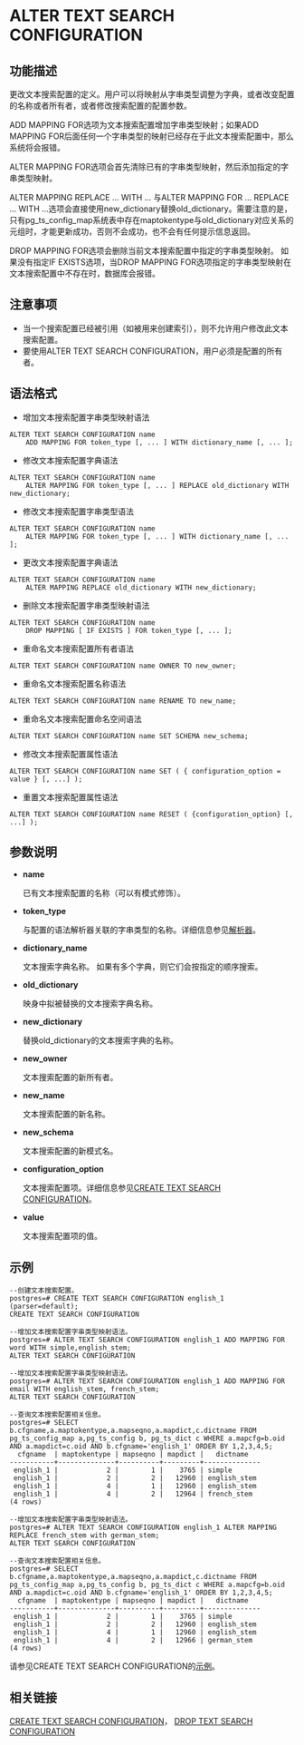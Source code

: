 # ALTER TEXT SEARCH CONFIGURATION<a name="ZH-CN_TOPIC_0242370543"></a>

## 功能描述<a name="zh-cn_topic_0237122079_zh-cn_topic_0059778328_s9adfe253d8074dff8561df762ecd7460"></a>

更改文本搜索配置的定义。用户可以将映射从字串类型调整为字典，或者改变配置的名称或者所有者，或者修改搜索配置的配置参数。

ADD MAPPING FOR选项为文本搜索配置增加字串类型映射；如果ADD MAPPING FOR后面任何一个字串类型的映射已经存在于此文本搜索配置中，那么系统将会报错。

ALTER MAPPING FOR选项会首先清除已有的字串类型映射，然后添加指定的字串类型映射。

ALTER MAPPING REPLACE ... WITH ... 与ALTER MAPPING FOR ... REPLACE ... WITH ...选项会直接使用new\_dictionary替换old\_dictionary。需要注意的是，只有pg\_ts\_config\_map系统表中存在maptokentype与old\_dictionary对应关系的元组时，才能更新成功，否则不会成功，也不会有任何提示信息返回。

DROP MAPPING FOR选项会删除当前文本搜索配置中指定的字串类型映射。 如果没有指定IF EXISTS选项，当DROP MAPPING FOR选项指定的字串类型映射在文本搜索配置中不存在时，数据库会报错。

## 注意事项<a name="zh-cn_topic_0237122079_zh-cn_topic_0059778328_s269e65b549b14fc7b0350b5ff9c25722"></a>

-   当一个搜索配置已经被引用（如被用来创建索引），则不允许用户修改此文本搜索配置。
-   要使用ALTER TEXT SEARCH CONFIGURATION，用户必须是配置的所有者。

## 语法格式<a name="zh-cn_topic_0237122079_zh-cn_topic_0059778328_s4d87827fb0cf409aabcd17379f82b1c3"></a>

-   增加文本搜索配置字串类型映射语法

```
ALTER TEXT SEARCH CONFIGURATION name 
    ADD MAPPING FOR token_type [, ... ] WITH dictionary_name [, ... ];
```

-   修改文本搜索配置字典语法

```
ALTER TEXT SEARCH CONFIGURATION name 
    ALTER MAPPING FOR token_type [, ... ] REPLACE old_dictionary WITH new_dictionary;
```

-   修改文本搜索配置字串类型语法

```
ALTER TEXT SEARCH CONFIGURATION name
    ALTER MAPPING FOR token_type [, ... ] WITH dictionary_name [, ... ];
```

-   更改文本搜索配置字典语法

```
ALTER TEXT SEARCH CONFIGURATION name
    ALTER MAPPING REPLACE old_dictionary WITH new_dictionary;
```

-   删除文本搜索配置字串类型映射语法

```
ALTER TEXT SEARCH CONFIGURATION name
    DROP MAPPING [ IF EXISTS ] FOR token_type [, ... ];
```

-   重命名文本搜索配置所有者语法

```
ALTER TEXT SEARCH CONFIGURATION name OWNER TO new_owner;
```

-   重命名文本搜索配置名称语法

```
ALTER TEXT SEARCH CONFIGURATION name RENAME TO new_name;
```

-   重命名文本搜索配置命名空间语法

```
ALTER TEXT SEARCH CONFIGURATION name SET SCHEMA new_schema;
```

-   修改文本搜索配置属性语法

```
ALTER TEXT SEARCH CONFIGURATION name SET ( { configuration_option = value } [, ...] );
```

-   重置文本搜索配置属性语法

```
ALTER TEXT SEARCH CONFIGURATION name RESET ( {configuration_option} [, ...] );
```

## 参数说明<a name="zh-cn_topic_0237122079_zh-cn_topic_0059778328_sf1c3321032274c75b33ec6927629ba5a"></a>

-   **name**

    已有文本搜索配置的名称（可以有模式修饰）。

-   **token\_type**

    与配置的语法解析器关联的字串类型的名称。详细信息参见[解析器](解析器.md)。

-   **dictionary\_name**

    文本搜索字典名称。 如果有多个字典，则它们会按指定的顺序搜索。

-   **old\_dictionary**

    映身中拟被替换的文本搜索字典名称。

-   **new\_dictionary**

    替换old\_dictionary的文本搜索字典的名称。

-   **new\_owner**

    文本搜索配置的新所有者。

-   **new\_name**

    文本搜索配置的新名称。

-   **new\_schema**

    文本搜索配置的新模式名。

-   **configuration\_option**

    文本搜索配置项。详细信息参见[CREATE TEXT SEARCH CONFIGURATION](CREATE-TEXT-SEARCH-CONFIGURATION.md)。

-   **value**

    文本搜索配置项的值。


## 示例<a name="zh-cn_topic_0237122079_zh-cn_topic_0059778328_s5e2c22ccd01e485788ada368262a3447"></a>

```
--创建文本搜索配置。
postgres=# CREATE TEXT SEARCH CONFIGURATION english_1 (parser=default);
CREATE TEXT SEARCH CONFIGURATION

--增加文本搜索配置字串类型映射语法。
postgres=# ALTER TEXT SEARCH CONFIGURATION english_1 ADD MAPPING FOR word WITH simple,english_stem;
ALTER TEXT SEARCH CONFIGURATION

--增加文本搜索配置字串类型映射语法。
postgres=# ALTER TEXT SEARCH CONFIGURATION english_1 ADD MAPPING FOR email WITH english_stem, french_stem;
ALTER TEXT SEARCH CONFIGURATION

--查询文本搜索配置相关信息。
postgres=# SELECT b.cfgname,a.maptokentype,a.mapseqno,a.mapdict,c.dictname FROM pg_ts_config_map a,pg_ts_config b, pg_ts_dict c WHERE a.mapcfg=b.oid AND a.mapdict=c.oid AND b.cfgname='english_1' ORDER BY 1,2,3,4,5;
  cfgname  | maptokentype | mapseqno | mapdict |   dictname   
-----------+--------------+----------+---------+--------------
 english_1 |            2 |        1 |    3765 | simple
 english_1 |            2 |        2 |   12960 | english_stem
 english_1 |            4 |        1 |   12960 | english_stem
 english_1 |            4 |        2 |   12964 | french_stem
(4 rows)

--增加文本搜索配置字串类型映射语法。
postgres=# ALTER TEXT SEARCH CONFIGURATION english_1 ALTER MAPPING REPLACE french_stem with german_stem;
ALTER TEXT SEARCH CONFIGURATION

--查询文本搜索配置相关信息。
postgres=# SELECT b.cfgname,a.maptokentype,a.mapseqno,a.mapdict,c.dictname FROM pg_ts_config_map a,pg_ts_config b, pg_ts_dict c WHERE a.mapcfg=b.oid AND a.mapdict=c.oid AND b.cfgname='english_1' ORDER BY 1,2,3,4,5;
  cfgname  | maptokentype | mapseqno | mapdict |   dictname   
-----------+--------------+----------+---------+--------------
 english_1 |            2 |        1 |    3765 | simple
 english_1 |            2 |        2 |   12960 | english_stem
 english_1 |            4 |        1 |   12960 | english_stem
 english_1 |            4 |        2 |   12966 | german_stem
(4 rows)
```

请参见CREATE TEXT SEARCH CONFIGURATION的[示例](CREATE-TEXT-SEARCH-CONFIGURATION.md#zh-cn_topic_0237122121_zh-cn_topic_0059777835_sc3a4aef5c0c0420eaf5a2e67097004a2)。

## 相关链接<a name="zh-cn_topic_0237122079_zh-cn_topic_0059778328_sb5eacaaa1ba74a8abb0193ac98c34512"></a>

[CREATE TEXT SEARCH CONFIGURATION](CREATE-TEXT-SEARCH-CONFIGURATION.md)，  [DROP TEXT SEARCH CONFIGURATION](DROP-TEXT-SEARCH-CONFIGURATION.md)

